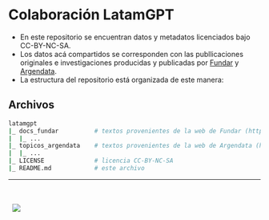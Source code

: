 # Colaboración LatamGPT

- En este repositorio se encuentran datos y metadatos licenciados bajo CC-BY-NC-SA.
- Los datos acá compartidos se corresponden con las publlicaciones originales e investigaciones producidas y publicadas por [Fundar](https://fund.ar) y [Argendata](https://argendata.fund.ar).
- La estructura del repositorio está organizada de este manera: 

## Archivos

```bash
latamgpt
|_ docs_fundar          # textos provenientes de la web de Fundar (https://fund.ar)
|  |_ ...
|_ topicos_argendata    # textos provenientes de la web de Argendata (https://argendata.fund.ar)
|  |_ ...
|_ LICENSE              # licencia CC-BY-NC-SA
|_ README.md            # este archivo
```


---
<div>&nbsp;</div>
<div>&nbsp;</div>
<div>
  &nbsp;
  <a href="https://fund.ar">
  <picture>
    <source media="(prefers-color-scheme: dark)" srcset="https://github.com/datos-Fundar/fundartools/assets/86327859/6ef27bf9-141f-4537-9d78-e16b80196959">
    <source media="(prefers-color-scheme: light)" srcset="https://github.com/datos-Fundar/fundartools/assets/86327859/aa8e7c72-4fad-403a-a8b9-739724b4c533">
    <img src="fund.ar"></img>
  </picture>
</a>
</div>

